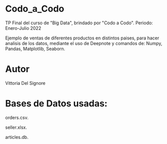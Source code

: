 # Codo_a_Codo
TP Final del curso de "Big Data", brindado por "Codo a Codo".
Periodo: Enero-Julio 2022

Ejemplo de ventas de diferentes productos en distintos paises, para hacer analisis de los datos, mediante el uso de Deepnote y comandos de: Numpy, Pandas, Matplotlib, Seaborn.

# Autor
Vittoria Del Signore

# Bases de Datos usadas:
orders.csv.

seller.xlsx.

articles.db. 
